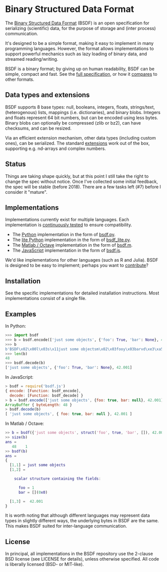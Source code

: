 # Binary Structured Data Format

The [Binary Structured Data Format](http://almarklein.gitlab.io/bsdf) (BSDF)
is an open specification for serializing (scientific) data, for the
purpose of storage and (inter process) communication.

It's designed to be a simple format, making it easy to implement in
many programming languages. However, the format allows implementations
to support powerful mechanics such as lazy loading of binary data, and
streamed reading/writing.

BSDF is a binary format; by giving up on human readability, BSDF can be simple,
compact and fast. See the [full specification](SPEC.md), or
how it [compares](COMPARISON.md) to other formats.


## Data types and extensions

BSDF supports 8 base types: null, booleans, integers, floats, strings/text,
(heterogenous) lists, mappings (i.e. dictionaries), and binary blobs. Integers
and floats represent 64 bit numbers, but can be encoded using less
bytes. Binary blobs can optionally be compressed (zlib or bz2), can have
checksums, and can be resized.

Via an efficient extension mechanism, other data types (including custom
ones), can be serialized. The standard [extensions](EXTENSIONS.md) work out
of the box, supporting e.g. nd-arrays and complex numbers.

## Status

Things are taking shape quickly, but at this point I still take the right to change
the spec without notice. Once I've collected some initial feedback, the spec
will be stable (before 2018). There are a few tasks left (#7) before I consider
it "mature".


## Implementations

Implementations currently exist for multiple languages. Each implementation is
[continuously tested](https://gitlab.com/almarklein/bsdf/pipelines) to ensure compatibility.

* The [Python](python) implementation in the form of [bsdf.py](python/bsdf.py).
* The [lite Python](python_lite) implementation in the form of [bsdf_lite.py](python_lite/bsdf_lite.py).
* The [Matlab / Octave](matlab) implementation in the form of [bsdf.m](matlab/bsdf.m).
* The [JavaScript](javascript) implementation in the form of [bsdf.js](javascript/bsdf.js).

We'd like implementations for other languages (such as R and Julia).
BSDF is designed to be easy to implement; perhaps you want to
[contribute](CONTRIBUTING.md)?


## Installation

See the specific implementations for detailed installation instructions.
Most implementations consist of a single file.


## Examples


In Python:

```py
>>> import bsdf
>>> b = bsdf.encode(['just some objects', {'foo': True, 'bar': None}, 42.001])
>>> b
b'BSDF\x02\x00l\x03s\x11just some objectsm\x02\x03fooy\x03barvd\xe3\xa5\x9b\xc4 \x00E@'
>>> len(b)
48
>>> bsdf.decode(b)
['just some objects', {'foo': True, 'bar': None}, 42.001]
```

In JavaScript:

```js
> bsdf = require('bsdf.js')
{ encode: [Function: bsdf_encode],
  decode: [Function: bsdf_decode] }
> b = bsdf.encode(['just some objects', {foo: true, bar: null}, 42.001])
ArrayBuffer { byteLength: 48 }
> bsdf.decode(b)
[ 'just some objects', { foo: true, bar: null }, 42.001 ]
```

In Matlab / Octave:

```matlab
>> b = bsdf({'just some objects', struct('foo', true, 'bar', []), 42.001});
>> size(b)
ans =
   48    1
>> bsdf(b)
ans =
{
  [1,1] = just some objects
  [1,2] =

    scalar structure containing the fields:

      foo = 1
      bar = [](0x0)

  [1,3] =  42.001
}
```

It is worth noting that although different languages may represent data types
in slightly different ways, the underlying bytes in BSDF are the same. This makes
BSDF suited for inter-language communication.


## License

In principal, all implementations in the BSDF repository use the
2-clause BSD license (see LICENSE for details), unless otherwise
specified. All code is liberally licensed (BSD- or MIT-like).
